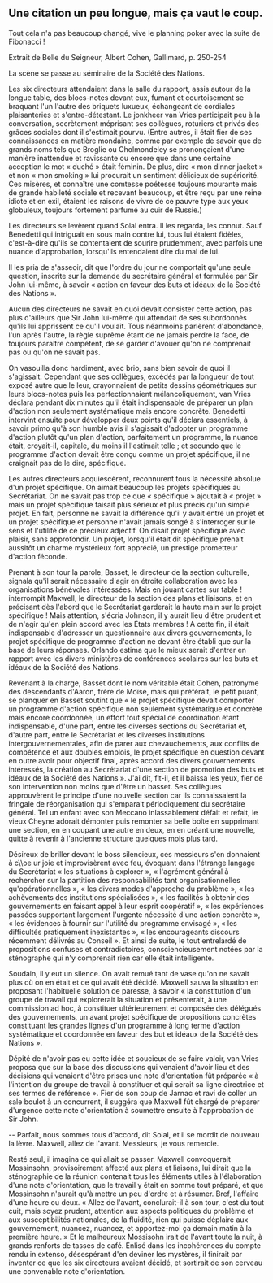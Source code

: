 ## Une citation un peu longue, mais ça vaut le coup.

Tout cela n'a pas beaucoup changé, vive le planning poker avec la suite de Fibonacci !

Extrait de Belle du Seigneur, Albert Cohen, Gallimard, p. 250-254

La scène se passe au séminaire de la Société des Nations.

Les six directeurs attendaient dans la salle du rapport, assis autour de la longue table, des blocs-notes devant eux, fumant et courtoisement se braquant l'un l'autre des briquets luxueux, échangeant de cordiales plaisanteries et s'entre-détestant. Le jonkheer van Vries participait peu à la conversation, secrètement méprisant ses collègues, roturiers et privés des grâces sociales dont il s'estimait pourvu. (Entre autres, il était fier de ses connaissances en matière mondaine, comme par exemple de savoir que de grands noms tels que Broglie ou Cholmondeley se prononçaient d'une manière inattendue et ravissante ou encore que dans une certaine acception le mot « duché » était féminin. De plus, dire « mon dinner jacket » et non « mon smoking » lui procurait un sentiment délicieux de supériorité. Ces misères, et connaître une comtesse poétesse toujours mourante mais de grande habileté sociale et recevant beaucoup, et être reçu par une reine idiote et en exil, étaient les raisons de vivre de ce pauvre type aux yeux globuleux, toujours fortement parfumé au cuir de Russie.)

Les directeurs se levèrent quand Solal entra. Il les regarda, les
connut. Sauf Benedetti qui intriguait en sous main contre lui, tous lui étaient fidèles, c'est-à-dire qu'ils se contentaient de sourire prudemment, avec parfois une nuance d'approbation, lorsqu'ils entendaient dire du mal de lui.

Il les pria de s'asseoir, dit que l'ordre du jour ne comportait qu'une seule question, inscrite sur la demande du secrétaire général et formulée par Sir John lui-même, à savoir « action en faveur des buts et idéaux de la Société des Nations ».

Aucun des directeurs ne savait en quoi devait consister cette action, pas plus d'ailleurs que Sir John lui-même qui attendait de ses subordonnés qu'ils lui apprissent ce qu'il voulait. Tous néanmoins parlèrent d'abondance, l'un après l'autre, la règle suprême étant de ne jamais perdre la face, de toujours paraître compétent, de se garder d'avouer qu'on ne comprenait pas ou qu'on ne savait pas.

On vasouilla donc hardiment, avec brio, sans bien savoir de quoi il s'agissait. Cependant que ses collègues, excédés par la longueur de tout exposé autre que le leur, crayonnaient de petits dessins géométriques sur leurs blocs-notes puis les perfectionnaient mélancoliquement, van Vries déclara pendant dix minutes qu'il était indispensable de préparer un plan d'action non seulement systématique mais encore concrète. Benedetti intervint ensuite pour développer deux points qu'il déclara essentiels, à savoir primo qu'à son humble avis il s'agissait d'adopter un programme d'action plutôt qu'un plan d'action, parfaitement un programme, la nuance était, croyait-il, capitale, du moins il l'estimait telle ; et secundo que le programme d'action devait être conçu comme un projet spécifique, il ne craignait pas de le dire, spécifique.

Les autres directeurs acquiescèrent, reconnurent tous la nécessité absolue d'un projet spécifique. On aimait beaucoup les projets spécifiques au Secrétariat. On ne savait pas trop ce que «  spécifique » ajoutait à « projet » mais un projet spécifique faisait plus sérieux et plus précis qu'un simple projet. En fait, personne ne savait la différence qu'il y avait entre un projet et un projet spécifique et personne n'avait jamais songé à s'interroger sur le sens et l'utilité de ce précieux adjectif. On disait projet spécifique avec plaisir, sans approfondir. Un projet, lorsqu'il était dit spécifique prenait aussitôt un charme mystérieux fort apprécié, un prestige prometteur d'action féconde.

Prenant à son tour la parole, Basset, le directeur de la section culturelle, signala qu'il serait nécessaire d'agir en étroite collaboration avec les organisations bénévoles intéressées. Mais en jouant cartes sur table ! interrompit Maxwell, le directeur de la section des plans et liaisons, et en précisant dès l'abord que le Secrétariat garderait la haute main sur le projet spécifique ! Mais attention, s'écria Johnson, il y aurait lieu d'être prudent et de n'agir qu'en plein accord avec les États membres ! A cette fin, il était indispensable d'adresser un questionnaire aux divers gouvernements, le projet spécifique de programme d'action ne devant être établi que sur la base de leurs réponses. Orlando estima que le mieux serait d'entrer en rapport avec les divers ministères de conférences scolaires sur les buts et idéaux de la Société des Nations.

Revenant à la charge, Basset dont le nom véritable était Cohen, patronyme des descendants d'Aaron, frère de Moïse, mais qui  préférait, le petit puant, se planquer en Basset soutint que « le projet spécifique devait comporter un programme d'action spécifique non seulement systématique et concrète mais encore coordonnée, un effort tout spécial de coordination étant indispensable, d'une part, entre les diverses sections du Secrétariat et, d'autre part, entre le Secrétariat et les diverses institutions intergouvernementales, afin de parer aux chevauchements, aux conflits de compétence et aux doubles emplois, le projet spécifique en question devant en outre avoir pour objectif final, après accord des divers gouvernements intéressés, la création au Secrétariat d'une section de promotion des buts et idéaux de la Société des Nations ». J'ai dit, fit-il, et il baissa les yeux, fier de son intervention non moins que d'être un basset. Ses collègues approuvèrent le principe d'une nouvelle section car ils connaissaient la fringale de réorganisation qui s'emparait périodiquement du secrétaire général. Tel un enfant avec son Meccano inlassablement défait et refait, le vieux Cheyne adorait démonter puis remonter sa belle boîte en supprimant une section, en en coupant une autre en deux, en en créant une nouvelle, quitte à revenir à l'ancienne structure quelques mois plus tard.

Désireux de briller devant le boss silencieux, ces messieurs s'en donnaient à c\\\\oe ur joie et improvisèrent avec feu, évoquant dans l'étrange langage du Secrétariat « les situations à explorer », « l'agrément général à rechercher sur la partition des responsabilités tant organisationnelles qu'opérationnelles », « les divers modes d'approche du problème », « les achèvements des institutions spécialisées », « les facilités à obtenir des gouvernements en faisant appel à leur esprit coopératif », « les expériences passées supportant largement l'urgente nécessité d'une action concrète », « les évidences à fournir sur l'utilité du programme envisagé », « les difficultés pratiquement inexistantes », « les encourageants discours récemment délivrés au Conseil ». Et ainsi de suite, le tout entrelardé de propositions confuses et contradictoires, consciencieusement notées par la sténographe qui n'y comprenait rien car elle était intelligente.

Soudain, il y eut un silence. On avait remué tant de vase qu'on ne savait plus où on en était et ce qui avait été décidé. Maxwell sauva la situation en proposant l'habituelle solution de paresse, à savoir « la constitution d'un groupe de travail qui explorerait la situation et présenterait, à une commission ad hoc, à constituer ultérieurement et composée des délégués des gouvernements, un avant projet spécifique de propositions concrètes constituant les grandes lignes d'un programme à long terme d'action systématique et coordonnée en faveur des but et idéaux de la Société des Nations ».

Dépité de n'avoir pas eu cette idée et soucieux de se faire valoir, van Vries proposa que sur la base des discussions qui venaient d'avoir lieu et des décisions qui venaient d'être prises une note d'orientation fût préparée « à l'intention du groupe de travail à constituer et qui serait sa ligne directrice et ses termes de référence ». Fier de son coup de Jarnac et ravi de coller un sale boulot à un concurrent, il suggéra que Maxwell fût chargé de préparer d'urgence cette note d'orientation à soumettre ensuite à l'approbation de Sir John.

-- Parfait, nous sommes tous d'accord, dit Solal, et il se mordit de nouveau la lèvre. Maxwell, allez de l'avant. Messieurs, je vous
remercie.

Resté seul, il imagina ce qui allait se passer. Maxwell convoquerait Mossinsohn, provisoirement affecté aux plans et liaisons, lui dirait que la sténographie de la réunion contenait tous les éléments utiles à l'élaboration d'une note d'orientation, que le travail y était en somme tout préparé, et que Mossinsohn n'aurait qu'à mettre un peu d'ordre et à résumer. Bref, l'affaire d'une heure ou deux. « Allez de l'avant, conclurait-il à son tour, c'est du tout cuit, mais soyez prudent, attention aux aspects politiques du problème et aux susceptibilités nationales, de la fluidité, rien qui puisse déplaire aux gouvernement, nuancez, nuancez, et apportez-moi ça demain matin à la première heure. » Et le malheureux Mossisohn irait de l'avant toute la nuit, à grands renforts de tasses de café. Enlisé dans les incohérences du compte rendu in extenso, désespérant d'en deviner les mystères, il finirait par inventer ce que les six directeurs avaient décidé, et sortirait de son cerveau une convenable note d'orientation.
